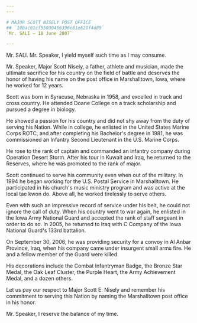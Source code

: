 ```yaml
---
---

# MAJOR SCOTT NISELY POST OFFICE
## `10bac61cf55030456396e81e629f4d85`
`Mr. SALI — 18 June 2007`

---
```



Mr. SALI. Mr. Speaker, I yield myself such time as I may consume.

Mr. Speaker, Major Scott Nisely, a father, athlete and musician, made 
the ultimate sacrifice for his country on the field of battle and 
deserves the honor of having his name on the post office in 
Marshalltown, Iowa, where he worked for 12 years.

Scott was born in Syracuse, Nebraska in 1958, and excelled in track 
and cross country. He attended Doane College on a track scholarship and 
pursued a degree in biology.

He showed a passion for his country and did not shy away from the 
duty of serving his Nation. While in college, he enlisted in the United 
States Marine Corps ROTC, and after completing his Bachelor's degree in 
1981, he was commissioned an Infantry Second Lieutenant in the U.S. 
Marine Corps.



He rose to the rank of captain and commanded an infantry company 
during Operation Desert Storm. After his tour in Kuwait and Iraq, he 
returned to the Reserves, where he was promoted to the rank of major.

Scott continued to serve his community even when out of the military. 
In 1994 he began working for the U.S. Postal Service in Marshalltown. 
He participated in his church's music ministry program and was active 
at the local tae kwon do. Above all, he worked tirelessly to serve 
others.

Even with such an impressive record of service under his belt, he 
could not ignore the call of duty. When his country went to war again, 
he enlisted in the Iowa Army National Guard and accepted the rank of 
staff sergeant in order to do so. In 2005, he returned to Iraq with C 
Company of the Iowa National Guard's 133rd battalion.

On September 30, 2006, he was providing security for a convoy in Al 
Anbar Province, Iraq, when his company came under insurgent small arms 
fire. He and a fellow member of the Guard were killed.

His decorations include the Combat Infantryman Badge, the Bronze Star 
Medal, the Oak Leaf Cluster, the Purple Heart, the Army Achievement 
Medal, and a dozen others.



Let us pay our respect to Major Scott E. Nisely and remember his 
commitment to serving this Nation by naming the Marshalltown post 
office in his honor.

Mr. Speaker, I reserve the balance of my time.